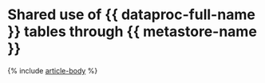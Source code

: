 # Shared use of {{ dataproc-full-name }} tables through {{ metastore-name }}

{% include [article-body](../../_tutorials/dataplatform/data-proc/dataproc-to-dataproc.md) %}

